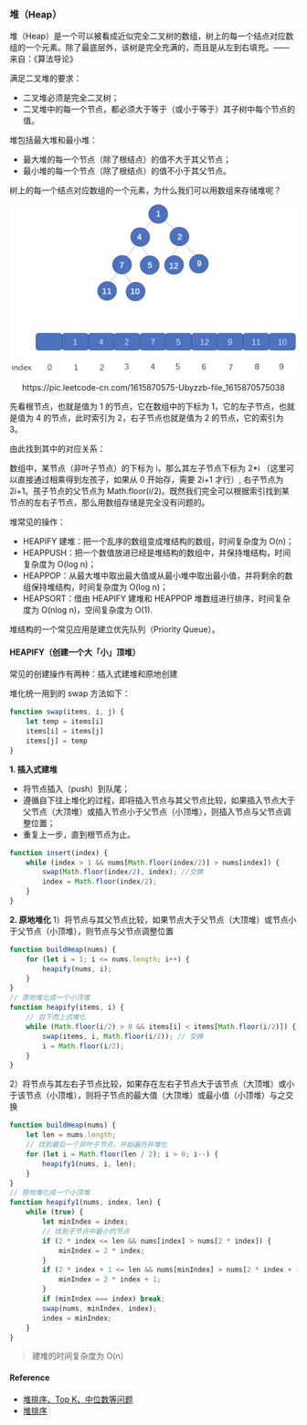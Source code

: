 ### 堆（Heap）

堆（Heap）是一个可以被看成近似完全二叉树的数组，树上的每一个结点对应数组的一个元素。除了最底层外，该树是完全充满的，而且是从左到右填充。—— 来自：《算法导论》

满足二叉堆的要求：
- 二叉堆必须是完全二叉树；
- 二叉堆中的每一个节点，都必须大于等于（或小于等于）其子树中每个节点的值。

堆包括最大堆和最小堆：
- 最大堆的每一个节点（除了根结点）的值不大于其父节点；
- 最小堆的每一个节点（除了根结点）的值不小于其父节点。

树上的每一个结点对应数组的一个元素，为什么我们可以用数组来存储堆呢？

![heap-1](./../../../assets/data-structrue/heap/heap-1.jpg)
<center>https://pic.leetcode-cn.com/1615870575-Ubyzzb-file_1615870575038</center>

先看根节点，也就是值为 1 的节点，它在数组中的下标为 1，它的左子节点，也就是值为 4 的节点，此时索引为 2，右子节点也就是值为 2 的节点，它的索引为 3。

由此找到其中的对应关系：

数组中，某节点（非叶子节点）的下标为 i，那么其左子节点下标为 2*i （这里可以直接通过相乘得到左孩子，如果从 0 开始存，需要 2i+1 才行）, 右子节点为 2i+1。孩子节点的父节点为 Math.floor(i/2)。既然我们完全可以根据索引找到某节点的左右子节点，那么用数组存储是完全没有问题的。

堆常见的操作：

- HEAPIFY 建堆：把一个乱序的数组变成堆结构的数组，时间复杂度为 O(n)；
- HEAPPUSH：把一个数值放进已经是堆结构的数组中，并保持堆结构，时间复杂度为 O(log n)；
- HEAPPOP：从最大堆中取出最大值或从最小堆中取出最小值，并将剩余的数组保持堆结构，时间复杂度为 O(log n)；
- HEAPSORT：借由 HEAPIFY 建堆和 HEAPPOP 堆数组进行排序，时间复杂度为 O(nlog n)，空间复杂度为 O(1).

堆结构的一个常见应用是建立优先队列（Priority Queue）。

#### HEAPIFY（创建一个大「小」顶堆）
常见的创建操作有两种：插入式建堆和原地创建

堆化统一用到的 swap 方法如下：
```js
function swap(items, i, j) {
    let temp = items[i]
    items[i] = items[j]
    items[j] = temp
}
```

**1. 插入式建堆**
- 将节点插入（push）到队尾；
- 遵循自下往上堆化的过程，即将插入节点与其父节点比较，如果插入节点大于父节点（大顶堆）或插入节点小于父节点（小顶堆），则插入节点与父节点调整位置；
- 重复上一步，直到根节点为止。
```js
function insert(index) {
    while (index > 1 && nums[Math.floor(index/2)] > nums[index]) {
        swap(Math.floor(index/2), index); //交换
        index = Math.floor(index/2);
    }
}
```

**2. 原地堆化**
1）将节点与其父节点比较，如果节点大于父节点（大顶堆）或节点小于父节点（小顶堆），则节点与父节点调整位置
```js
function buildHeap(nums) {
    for (let i = 1; i <= nums.length; i++) {
        heapify(nums, i);
    }
}
// 原地堆化成一个小顶堆
function heapify(items, i) {
    // 自下而上式堆化
    while (Math.floor(i/2) > 0 && items[i] < items[Math.floor(i/2)]) {  
        swap(items, i, Math.floor(i/2)); // 交换 
        i = Math.floor(i/2); 
    }
} 
```

2）将节点与其左右子节点比较，如果存在左右子节点大于该节点（大顶堆）或小于该节点（小顶堆），则将子节点的最大值（大顶堆）或最小值（小顶堆）与之交换
```js
function buildHeap(nums) {
    let len = nums.length;
    // 找到最后一个非叶子节点，开始遍历并堆化
    for (let i = Math.floor(len / 2); i > 0; i--) {
        heapify1(nums, i, len);
    }
}
// 原地堆化成一个小顶堆
function heapify1(nums, index, len) {
    while (true) {
        let minIndex = index;
        // 找到子节点中最小的节点
        if (2 * index <= len && nums[index] > nums[2 * index]) {
            minIndex = 2 * index;
        }
        if (2 * index + 1 <= len && nums[minIndex] > nums[2 * index + 1]) {
            minIndex = 2 * index + 1;
        }
        if (minIndex === index) break;
        swap(nums, minIndex, index);
        index = minIndex;
    }
}
```

> 建堆的时间复杂度为 O(n）

#### Reference
- [堆排序、Top K、中位数等问题](https://github.com/sisterAn/JavaScript-Algorithms/issues/60)
- [堆排序](https://github.com/chefyuan/algorithm-base/blob/main/animation-simulation/%E6%95%B0%E6%8D%AE%E7%BB%93%E6%9E%84%E5%92%8C%E7%AE%97%E6%B3%95/%E5%A0%86%E6%8E%92%E5%BA%8F.md)